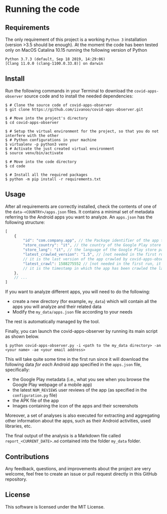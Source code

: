 # Running the code   

## Requirements

The only requirement of this project is a working `Python 3` installation (version >3.5 should be enough).
At the moment the code has been tested only on MacOS Catalina 10.15 running the following version of Python

```Shell
Python 3.7.3 (default, Sep 18 2019, 14:29:06)
[Clang 11.0.0 (clang-1100.0.33.8)] on darwin
```

## Install

Run the following commands in your Terminal to download the ``covid-apps-observer`` source code and to 
install the needed dependencies:

```Shell
$ # Clone the source code of covid-apps-observer 
$ git clone https://github.com/iivanoo/covid-apps-observer.git

$ # Move into the project's directory
$ cd covid-apps-observer

$ # Setup the virtual environment for the project, so that you do not interfere with the other 
$ # Python configurations in your machine
$ virtualenv -p python3 venv
$ # Activate the just created virtual environment
$ source venv/bin/activate

$ # Move into the code directory
$ cd code

$ # Install all the required packages
$ python -m pip install -r requirements.txt
```

## Usage

After all requirements are correctly installed, check the contents of one of the ``data-<COUNTRY>/apps.json`` files. It contains a minimal set of metadata referring to the Android apps you want to analyze. An ``apps.json`` has the following structure:

```js
[
    {
        "id": "com.company.app", // the Package identifier of the app to be analyze
        "store_country": "it", // the country of the Google Play store page of the app
        "store_lang": "it", // the language of the Google Play store page of the app
        "latest_crawled_version": "1.5", // [not needed in the first run, it is automatically generated], 
        // it is the last version of the app crawled by covid-apps-observer 
        "latest_crawl": 1588275552 // [not needed in the first run, it is automatically generated], 
        // it is the timestamp in which the app has been crawled the last time 
    },
    // ...
]
```

If you want to analyze different apps, you will need to do the following:

* create a new directory (for example, ``my_data``) which will contain all the apps you will analyze and their related data
* Modify the ``my_data/apps.json`` file according to your needs

The rest is automatically managed by the tool.

Finally, you can launch the covid-apps-observer by running its main script as shown below.

```Shell
$ python covid-apps-observer.py -i <path to the my_data directory> -an <your name> -ae <your email address>
```

This will take quite some time in the first run since it will download the following data _for each_ Android app specified in the ``apps.json`` file, specifically:
* the Google Play metadata (i.e., what you see when you browse the Google Play webpage of a mobile app)
* the latest ``NUM_REVIEWS`` user reviews of the app (as specified in the ``configuration.py`` file)
* the APK file of the app
* Images containing the icon of the apps and their screenshots

Moreover, a set of analyses is also executed for extracting and aggregating other information about the apps, such as their Android activities, used libraries, etc.

The final output of the analysis is a Markdown file called ``report_<CURRENT_DATE>.md`` contained into the folder ``my_data`` folder. 

## Contributions

Any feedback, questions, and improvements about the project are very welcome, feel free to create an issue or pull request directly in this GitHub repository. 

## License

This software is licensed under the MIT License.